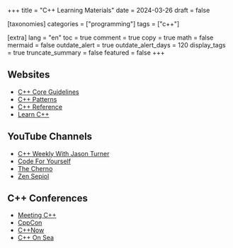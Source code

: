 +++
title = "C++ Learning Materials"
date = 2024-03-26
draft = false

[taxonomies]
categories = ["programming"]
tags = ["c++"]

[extra]
lang = "en"
toc = true
comment = true
copy = true
math = false
mermaid = false
outdate_alert = true
outdate_alert_days = 120
display_tags = true
truncate_summary = false
featured = false
+++

## Websites
- [C++ Core Guidelines](https://isocpp.github.io/CppCoreGuidelines/CppCoreGuidelines)
- [C++ Patterns](https://cpppatterns.com/)
- [C++ Reference](https://en.cppreference.com/w/)
- [Learn C++](https://www.learncpp.com/)

## YouTube Channels

- [C++ Weekly With Jason Turner](https://www.youtube.com/@cppweekly)
- [Code For Yourself](https://www.youtube.com/@CodeForYourself)
- [The Cherno](https://www.youtube.com/@TheCherno)
- [Zen Sepiol](https://www.youtube.com/@ZenSepiol)

## C++ Conferences

- [Meeting C++](https://meetingcpp.com/)
- [CppCon](https://cppcon.org/)
- [C++Now](https://cppnow.org/)
- [C++ On Sea](https://cpponsea.uk/)

